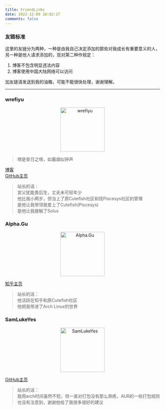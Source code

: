 ```yaml
---
title: FriendLinks
date: 2022-12-09 10:02:17
comments: false
---
```


### 友链标准  
这里的友链分为两种，一种是由我自己决定添加的那些对我成长有重要意义的人，另一种是他人请求添加的，现对第二种作规定：  

1. 博客不包含明显违法内容  
2. 博客使用中国大陆网络可以访问  

加友链请发送到我的油箱，可能不能很快处理，谢谢理解。

***

### wrefiyu  
<center><img src="https://pic.imgdb.cn/item/63929861b1fccdcd3618079f.png" alt="wrefiyu" width="144" height="144"></center>  

> 塔是昔日之塔，如暮烟似钟声  

[博客](https://young3030.rth1.vip/)  
[GitHub主页](https://github.com/yolanda2010)  

> 站长的话：  
  宣父犹能畏后生，丈夫未可轻年少   
他比我小两岁，但当上了原Cutefish社区和现Piscesys社区的管理   
是他让我带领我爱上了Cutefish(Piscesys)   
是他让我接触了Solus   

### Alpha.Gu  
<center><img src="https://pic1.zhimg.com/v2-0860dd1377d2e199c9b2be13ef251dbd_xll.jpg?source=32738c0c" alt="Alpha.Gu" width="144" height="144"></center>  

[知乎主页](https://www.zhihu.com/people/alphagu)  

> 站长的话：  
他活跃在知乎和原Cutefish社区  
他把我带进了Arch Linux的世界  

### SamLukeYes  
<center><img src="https://pic.imgdb.cn/item/63ae15d108b6830163865fc9.jpg" alt="SamLukeYes" width="144" height="144"></center>  

[GitHub主页](https://github.com/SamLukeYes)  

> 站长的话：  
我用arch时间虽然不短，但一直对打包没有那么熟练，AUR的一些打包规则也没有注意到，谢谢他给了我很多很好的建议  
